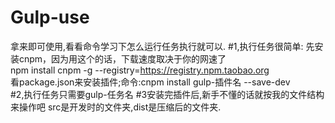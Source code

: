 # Gulp-use
拿来即可使用,看看命令学习下怎么运行任务执行就可以.
#1,执行任务很简单:
先安装cnpm，因为用这个的话，下载速度取决于你的网速了<br />
npm install cnpm -g --registry=https://registry.npm.taobao.org<br />
看package.json来安装插件;命令:cnpm install gulp-插件名 --save-dev<br />
#2,执行任务只需要gulp-任务名
#3安装完插件后,新手不懂的话就按我的文件结构来操作吧
src是开发时的文件夹,dist是压缩后的文件夹.
<br />